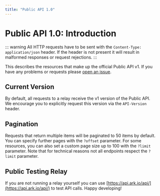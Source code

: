 ```yaml
---
title: "Public API 1.0"
---
```


# Public API 1.0: Introduction

::: warning
All HTTP requests have to be sent with the `Content-Type: application/json` header. If the header is not present it will result in malformed responses or request rejections.
:::

This describes the resources that make up the official Public API v1. If you have any problems or requests please [open an issue](https://github.com/ARKEcosystem/core/issues/new/choose).

## Current Version

By default, all requests to a relay receive the v1 version of the Public API. We encourage you to explicitly request this version via the `API-Version` header.

## Pagination

Requests that return multiple items will be paginated to 50 items by default. You can specify further pages with the `?offset` parameter. For some resources, you can also set a custom page size up to 100 with the `?limit` parameter. Note that for technical reasons not all endpoints respect the `?limit` parameter.

## Public Testing Relay

If you are not running a relay yourself you can use [https://api.ark.io/api/](https://api.ark.io/api/) to test API calls. Happy developing!
